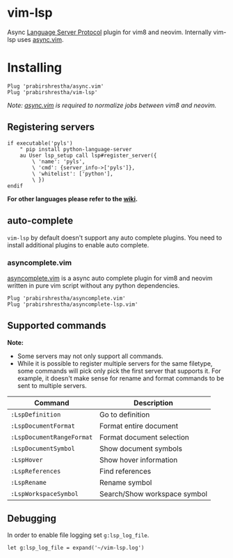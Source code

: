 # vim-lsp

Async [Language Server Protocol](https://github.com/Microsoft/language-server-protocol) plugin for vim8 and neovim.
Internally vim-lsp uses [async.vim](https://github.com/prabirshrestha/async.vim).

# Installing

```viml
Plug 'prabirshrestha/async.vim'
Plug 'prabirshrestha/vim-lsp'
```

_Note: [async.vim](https://github.com/prabirshrestha/async.vim) is required to normalize jobs between vim8 and neovim._

## Registering servers

```viml
if executable('pyls')
    " pip install python-language-server
    au User lsp_setup call lsp#register_server({
        \ 'name': 'pyls',
        \ 'cmd': {server_info->['pyls']},
        \ 'whitelist': ['python'],
        \ })
endif
```

**For other languages please refer to the [wiki](https://github.com/prabirshrestha/vim-lsp/wiki/Servers).**

## auto-complete

`vim-lsp` by default doesn't support any auto complete plugins. You need to install additional plugins to enable auto complete.

### asyncomplete.vim

[asyncomplete.vim](https://github.com/prabirshrestha/asyncomplete.vim) is a async auto complete plugin for vim8 and neovim written in pure vim script without any python dependencies.

```viml
Plug 'prabirshrestha/asyncomplete.vim'
Plug 'prabirshrestha/asyncomplete-lsp.vim'
```

## Supported commands

**Note:**
* Some servers may not only support all commands.
* While it is possible to register multiple servers for the same filetype, some commands will pick only pick the first server that supports it. For example, it doesn't make sense for rename and format commands to be sent to multiple servers.

| Command | Description|
|--|--|
|`:LspDefinition`| Go to definition |
|`:LspDocumentFormat`| Format entire document |
|`:LspDocumentRangeFormat`| Format document selection |
|`:LspDocumentSymbol`| Show document symbols |
|`:LspHover`| Show hover information |
|`:LspReferences`| Find references |
|`:LspRename`| Rename symbol |
|`:LspWorkspaceSymbol`| Search/Show workspace symbol |

## Debugging

In order to enable file logging set `g:lsp_log_file`.

```vim
let g:lsp_log_file = expand('~/vim-lsp.log')
```
